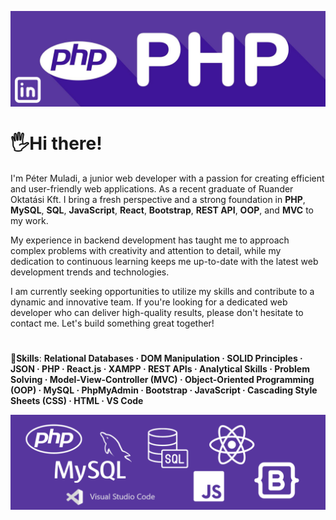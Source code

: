 

<a href="https://www.linkedin.com/in/petermuladi/"><img align="center" src="banner.png" alt="my-img"></a>

# 🖐Hi there! 

I'm Péter Muladi, a junior web developer with a passion for creating efficient and user-friendly web applications. As a recent graduate of Ruander Oktatási Kft. I bring a fresh perspective and a strong foundation in **PHP**, **MySQL**, **SQL**, **JavaScript**, **React**, **Bootstrap**, **REST API**, **OOP**, and **MVC** to my work.

My experience in backend development has taught me to approach complex problems with creativity and attention to detail, while my dedication to continuous learning keeps me up-to-date with the latest web development trends and technologies.

I am currently seeking opportunities to utilize my skills and contribute to a dynamic and innovative team. If you're looking for a dedicated web developer who can deliver high-quality results, please don't hesitate to contact me. Let's build something great together!
# 
🎯**Skills**: **Relational Databases · DOM Manipulation · SOLID Principles · JSON · PHP · React.js · XAMPP · REST APIs · Analytical Skills · Problem Solving · Model-View-Controller (MVC) · Object-Oriented Programming (OOP) · MySQL · PhpMyAdmin · Bootstrap · JavaScript · Cascading Style Sheets (CSS) · HTML · VS Code**

<img align="center" src="stack.png" alt="my-img">
